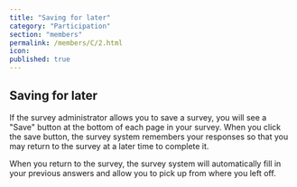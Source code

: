 ```yaml
---
title: "Saving for later"
category: "Participation"
section: "members"
permalink: /members/C/2.html
icon:
published: true
---
```


## Saving for later

If the survey administrator allows you to save a survey, you will see a "Save" button at the bottom of each page in your survey. When you click the save button, the survey system remembers your responses so that you may return to the survey at a later time to complete it.

When you return to the survey, the survey system will automatically fill in your previous answers and allow you to pick up from where you left off.
